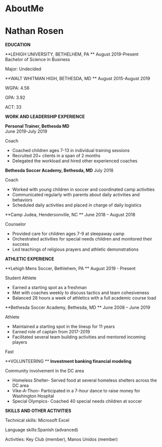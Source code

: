 # AboutMe
# Nathan Rosen

**EDUCATION**

**LEHIGH UNIVERSITY, BETHELHEM, PA                                               ** August 2019-Present                                
Bachelor of Science in Business

Major: Undecided

**WALT WHITMAN HIGH, BETHESDA, MD                                                                  ** August 2015-August 2019

WGPA: 4.56

GPA: 3.92

ACT: 33

**WORK AND LEADERSHIP EXPERIENCE**

**Personal Trainer, Bethesda MD**   
June 2019-July 2019

Coach

- Coached children ages 7-13 in individual training sessions
- Recruited 20+ clients in a span of 2 months
- Delegated the workload and hired other experienced coaches

**Bethesda Soccer Academy, Bethesda, MD**                                    July 2018

Coach

- Worked with young children in soccer and coordinated camp activities
- Communicated regularly with parents about daily activities and behaviors
- Scheduled daily activities and placed in charge of daily logistics

**Camp Judea, Hendersonville, NC                                                             ** June 2018 – August 2018

Counselor

- Provided care for children ages 7-9 at sleepaway camp
- Orchestrated activities for special needs children and monitored their success
- Led teachings of religious prayers and athletic demonstrations

**ATHLETIC EXPERIENCE** 

**Lehigh Mens Soccer, Bethlehem, PA                                                             ** August 2019 - Present

Student Athlete

- Earned a starting spot as a freshman
- Met with coaches weekly to discuss tactics and team cohesiveness
- Balanced 28 hours a week of athletics with a full academic course load

**Bethesda Soccer Academy, Bethesda, MD                                                     ** June 2008 – June 2019

Athlete

- Maintained a starting spot in the lineup for 11 years
- Earned role of captain from 2017-2019
- Facilitated several team building activities and mentored incoming players

Fast

**VOLUNTEERING      **  **Investment banking     financial modeling**

Community involvement in the DC area

- Homeless Shelter- Served food at several homeless shelters across the DC area
- Vike-A-Thon- Participated in a 7-hour dance to raise money for Washington Hospital
- Special Olympics- Coached 40 special needs children at soccer

**SKILLS AND OTHER ACTIVITIES**

Technical skills: Microsoft Excel

Language skills:Spanish (advanced)

Activities: Key Club (member), Manos Unidos (member)


